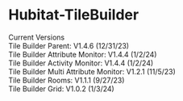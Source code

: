 # Hubitat-TileBuilder
Current Versions<br>
Tile Builder Parent: V1.4.6 (12/31/23)<br>
Tile Builder Attribute Monitor: V1.4.4 (1/2/24)<br>
Tile Builder Activity Monitor: V1.4.4 (1/2/24)<br>
Tile Builder Multi Attribute Monitor: V1.2.1 (11/5/23)<br>
Tile Builder Rooms: V1.1.1 (9/27/23)<br> 
Tile Builder Grid: V1.0.2 (1/3/24)<br> 
